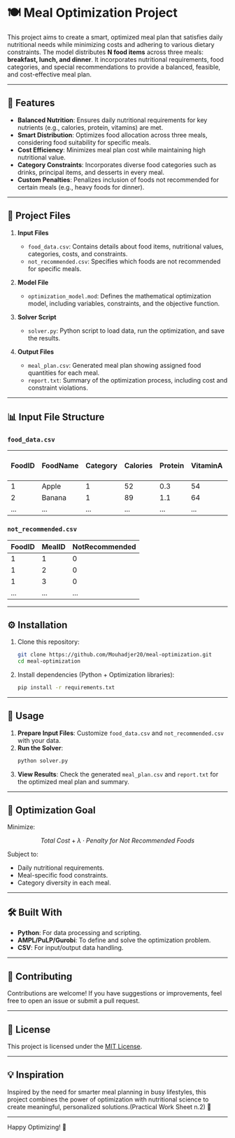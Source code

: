 
# 🍽️ Meal Optimization Project  

This project aims to create a smart, optimized meal plan that satisfies daily nutritional needs while minimizing costs and adhering to various dietary constraints. The model distributes **N food items** across three meals: **breakfast, lunch, and dinner**. It incorporates nutritional requirements, food categories, and special recommendations to provide a balanced, feasible, and cost-effective meal plan.

---

## 🌟 Features
- **Balanced Nutrition**: Ensures daily nutritional requirements for key nutrients (e.g., calories, protein, vitamins) are met.
- **Smart Distribution**: Optimizes food allocation across three meals, considering food suitability for specific meals.
- **Cost Efficiency**: Minimizes meal plan cost while maintaining high nutritional value.
- **Category Constraints**: Incorporates diverse food categories such as drinks, principal items, and desserts in every meal.
- **Custom Penalties**: Penalizes inclusion of foods not recommended for certain meals (e.g., heavy foods for dinner).

---

## 📂 Project Files
1. **Input Files**
   - `food_data.csv`: Contains details about food items, nutritional values, categories, costs, and constraints.  
   - `not_recommended.csv`: Specifies which foods are not recommended for specific meals.

2. **Model File**
   - `optimization_model.mod`: Defines the mathematical optimization model, including variables, constraints, and the objective function.

3. **Solver Script**
   - `solver.py`: Python script to load data, run the optimization, and save the results.

4. **Output Files**
   - `meal_plan.csv`: Generated meal plan showing assigned food quantities for each meal.
   - `report.txt`: Summary of the optimization process, including cost and constraint violations.

---

## 📊 Input File Structure

### `food_data.csv`
| FoodID | FoodName       | Category | Calories | Protein | VitaminA | Cost (100g) | Max Quantity (100g) |
|--------|----------------|----------|----------|---------|----------|-------------|---------------------|
| 1      | Apple          | 1        | 52       | 0.3     | 54       | 90          | 10                  |
| 2      | Banana         | 1        | 89       | 1.1     | 64       | 65          | 10                  |
| ...    | ...            | ...      | ...      | ...     | ...      | ...         | ...                 |

### `not_recommended.csv`
| FoodID | MealID | NotRecommended |
|--------|--------|----------------|
| 1      | 1      | 0              |
| 1      | 2      | 0              |
| 1      | 3      | 0              |
|...     |...     |...             |

---

## ⚙️ Installation
1. Clone this repository:
   ```bash
   git clone https://github.com/Mouhadjer20/meal-optimization.git
   cd meal-optimization
   ```
2. Install dependencies (Python + Optimization libraries):
   ```bash
   pip install -r requirements.txt
   ```

---

## 🚀 Usage
1. **Prepare Input Files**: Customize `food_data.csv` and `not_recommended.csv` with your data.
2. **Run the Solver**:
   ```bash
   python solver.py
   ```
3. **View Results**: Check the generated `meal_plan.csv` and `report.txt` for the optimized meal plan and summary.

---

## 🎯 Optimization Goal
Minimize:  

$$
Total\ Cost + \lambda \cdot Penalty\ for\ Not\ Recommended\ Foods
$$

Subject to:
- Daily nutritional requirements.
- Meal-specific food constraints.
- Category diversity in each meal.

---

## 🛠️ Built With
- **Python**: For data processing and scripting.
- **AMPL/PuLP/Gurobi**: To define and solve the optimization problem.
- **CSV**: For input/output data handling.

---

## 🤝 Contributing
Contributions are welcome! If you have suggestions or improvements, feel free to open an issue or submit a pull request.

---

## 📜 License
This project is licensed under the [MIT License](LICENSE).

---

## 💡 Inspiration
Inspired by the need for smarter meal planning in busy lifestyles, this project combines the power of optimization with nutritional science to create meaningful, personalized solutions.(Practical Work Sheet n.2) 🌱

--- 

Happy Optimizing! 🚀
